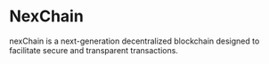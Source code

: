 # NexChain

nexChain is a next-generation decentralized blockchain designed to facilitate secure and transparent transactions.
